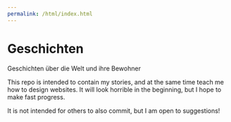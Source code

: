 ```yaml
---
permalink: /html/index.html
---
```


# Geschichten
Geschichten über die Welt und ihre Bewohner

This repo is intended to contain my stories, and at the same time teach me how to design websites.
It will look horrible in the beginning, but I hope to make fast progress.

It is not intended for others to also commit, but I am open to suggestions!
